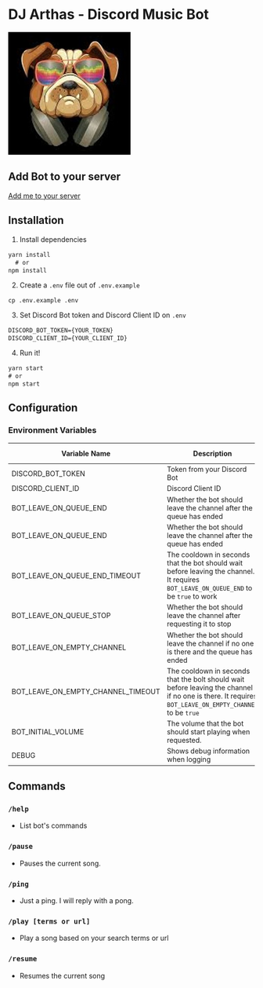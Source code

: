 # DJ Arthas - Discord Music Bot #

![DJ Arthas](/images/logo.jpg)

## Add Bot to your server
[Add me to your server](https://bit.ly/3nMRhnB)

## Installation
1. Install dependencies
```
yarn install
  # or
npm install
```

2. Create a `.env` file out of `.env.example`
```
cp .env.example .env
```

3. Set Discord Bot token and Discord Client ID on `.env`
```
DISCORD_BOT_TOKEN={YOUR_TOKEN}
DISCORD_CLIENT_ID={YOUR_CLIENT_ID}
```

4. Run it!
```
yarn start
# or
npm start
```

## Configuration
### Environment Variables
| Variable Name | Description | Accepted Values | Default | Required |
| --- | --- | --- | --- | --- |
|DISCORD_BOT_TOKEN| Token from your Discord Bot | NA | null | true |
|DISCORD_CLIENT_ID| Discord Client ID | NA | null | true |
|BOT_LEAVE_ON_QUEUE_END| Whether the bot should leave the channel after the queue has ended | true/false | true | false |
|BOT_LEAVE_ON_QUEUE_END| Whether the bot should leave the channel after the queue has ended | true/false | true | false |
|BOT_LEAVE_ON_QUEUE_END_TIMEOUT | The cooldown in seconds that the bot should wait before leaving the channel. It requires `BOT_LEAVE_ON_QUEUE_END` to be `true` to work | Integer | 0 | | false |
|BOT_LEAVE_ON_QUEUE_STOP | Whether the bot should leave the channel after requesting it to stop | true/false | true | false |
|BOT_LEAVE_ON_EMPTY_CHANNEL| Whether the bot should leave the channel if no one is there and the queue has ended | true/false | true | false |
|BOT_LEAVE_ON_EMPTY_CHANNEL_TIMEOUT| The cooldown in seconds that the bolt should wait before leaving the channel if no one is there. It requires `BOT_LEAVE_ON_EMPTY_CHANNEL` to be `true` | Integer |0| false |
|BOT_INITIAL_VOLUME|The volume that the bot should start playing when requested.| [0-100] | 100| false |
|DEBUG| Shows debug information when logging | true/false | false| false |
## Commands
### `/help`
- List bot's commands
### `/pause`
- Pauses the current song.
### `/ping`
- Just a ping. I will reply with a pong.
### `/play [terms or url]`
- Play a song based on your search terms or url
### `/resume`
- Resumes the current song
